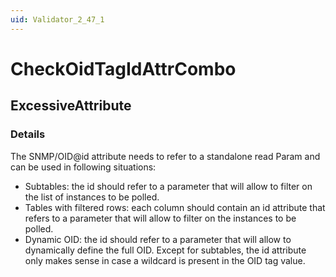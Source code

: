 ```yaml
---
uid: Validator_2_47_1
---
```


# CheckOidTagIdAttrCombo

## ExcessiveAttribute

<!-- Description, Properties, ... sections are auto-generated. -->
<!-- REPLACE ME AUTO-GENERATION -->

### Details

The SNMP/OID@id attribute needs to refer to a standalone read Param and can be used in following situations:
- Subtables: the id should refer to a parameter that will allow to filter on the list of instances to be polled.
- Tables with filtered rows: each column should contain an id attribute that refers to a parameter that will allow to filter on the instances to be polled.
- Dynamic OID: the id should refer to a parameter that will allow to dynamically define the full OID.
Except for subtables, the id attribute only makes sense in case a wildcard is present in the OID tag value.

<!-- Uncomment to add example code -->
<!--### Example code-->
